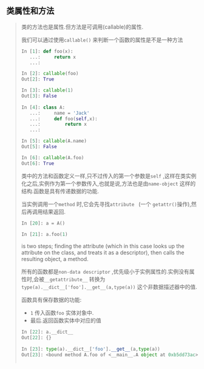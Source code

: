 ## 类属性和方法

> 类的方法也是属性.但方法是可调用(callable)的属性.
>
> 我们可以通过使用`callable()` 来判断一个函数的属性是不是一种方法
>
> ```python
> In [1]: def foo(x):
>    ...:     return x
>    ...:
>
> In [2]: callable(foo)
> Out[2]: True
>
> In [3]: callable(1)
> Out[3]: False
>     
> In [4]: class A:
>    ...:     name = 'Jack'
>    ...:     def foo(self,x):
>    ...:         return x
>    ...:
>
> In [5]: callable(A.name)
> Out[5]: False
>
> In [6]: callable(A.foo)
> Out[6]: True
> ```
>
> 类中的方法和函数定义一样,只不过传入的第一个参数是`self` ,这样在类实例化之后,实例作为第一个参数传入,也就是说,方法也是由`name-object` 这样的结构.函数是具有传递数据的功能.
>
> 当实例调用一个`method` 时,它会先寻找`attribute ` (一个 `getattr()`操作),然后再调用结果返回.
>
> ```python
> In [20]: a = A()
>     
> In [21]: a.foo(1)
> ```
>
> is two steps; finding the attribute (which in this case looks up the attribute on the class, and treats it as a descriptor), then calls the resulting object, a method.
>
> 所有的函数都是`non-data descriptor` ,优先级小于实例属性的.实例没有属性时,会被`__getattribute__` 转换为`type(a).__dict__['foo'].__get__(a,type(a))` 这个非数据描述器中的值.
>
> 函数具有保存数据的功能:
>
> * `1` 传入函数`foo` 实体对象中.
> * 最后.返回函数实体中对应的值
>
> ```python
> In [22]: a.__dict__
> Out[22]: {}
>   
> In [23]: type(a).__dict__['foo'].__get__(a,type(a))
> Out[23]: <bound method A.foo of <__main__.A object at 0xb5dd73ac>>
>
>
>
> ```